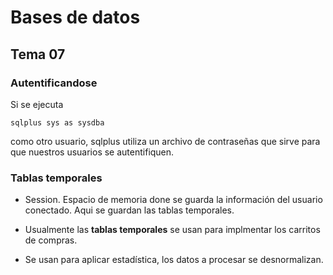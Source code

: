 # Bases de datos

## Tema 07

### Autentificandose

Si se ejecuta 

```shell
sqlplus sys as sysdba
```

como otro usuario, sqlplus utiliza un archivo de contraseñas que sirve para que nuestros usuarios se autentifiquen.

### Tablas temporales

* Session. Espacio de memoria done se guarda la información del usuario conectado. Aqui se guardan las tablas temporales.

* Usualmente las **tablas temporales** se usan para implmentar los carritos de compras.
* Se usan para aplicar estadística, los datos a procesar se desnormalizan.